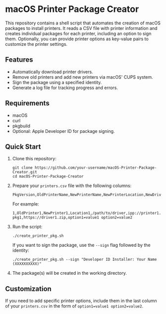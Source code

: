 # macOS Printer Package Creator

This repository contains a shell script that automates the creation of macOS packages to install printers. It reads a CSV file with printer information and creates individual packages for each printer, including an option to sign them. Optionally, you can provide printer options as key-value pairs to customize the printer settings.

## Features

- Automatically download printer drivers.
- Remove old printers and add new printers via macOS' CUPS system.
- Sign the package using a specified identity.
- Generate a log file for tracking progress and errors.

## Requirements

- macOS
- curl
- pkgbuild
- Optional: Apple Developer ID for package signing.

## Quick Start

1. Clone this repository:

    ```
    git clone https://github.com/your-username/macOS-Printer-Package-Creator.git
    cd macOS-Printer-Package-Creator
    ```

2. Prepare your `printers.csv` file with the following columns:

    ```
    PkgVersion,OldPrinterName,NewPrinterName,NewPrinterLocation,NewDriverLocation,NewPrinterIP,PackageName,DriverLocation,PrinterOptions
    ```

    For example:

    ```
    1,OldPrinter1,NewPrinter1,Location1,/path/to/driver,ipp://printer1.local,printer-pkg1,https://driver1.zip,option1=value1 option2=value2
    ```

3. Run the script:

    ```
    ./create_printer_pkg.sh
    ```

    If you want to sign the package, use the `--sign` flag followed by the identity:

    ```
    ./create_printer_pkg.sh --sign "Developer ID Installer: Your Name (XXXXXXXXXX)"
    ```

4. The package(s) will be created in the working directory. 

## Customization

If you need to add specific printer options, include them in the last column of your `printers.csv` in the form of `option1=value1 option2=value2`.
